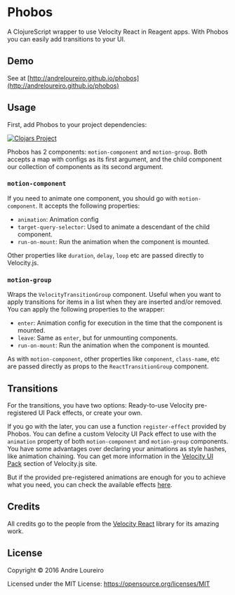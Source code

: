 # Phobos

A ClojureScript wrapper to use Velocity React in Reagent apps. With Phobos you can easily add transitions to your UI.


## Demo

See at [http://andreloureiro.github.io/phobos](http://andreloureiro.github.io/phobos)


## Usage

First, add Phobos to your project dependencies:

[![Clojars Project](http://clojars.org/phobos/latest-version.svg)](http://clojars.org/phobos)

Phobos has 2 components: `motion-component` and `motion-group`. Both accepts a map with configs as its first argument, and the child component our collection of components as its second argument.

### `motion-component`

If you need to animate one component, you should go with `motion-component`. It accepts the following properties:

* `animation`: Animation config
* `target-query-selector`: Used to animate a descendant of the child component.
* `run-on-mount`: Run the animation when the component is mounted.

Other properties like `duration`, `delay`, `loop` etc are passed directly to Velocity.js.

### `motion-group`

Wraps the `VelocityTransitionGroup` component. Useful when you want to apply transitions for items in a list when they are inserted and/or removed. You can apply the following properties to the wrapper:

* `enter`: Animation config for execution in the time that the component is mounted.
* `leave`: Same as `enter`, but for unmounting components.
* `run-on-mount`: Run the animation when the component is mounted.

As with `motion-component`, other properties like `component`, `class-name`, etc are passed directly as props to the `ReactTransitionGroup` component.


## Transitions

For the transitions, you have two options: Ready-to-use Velocity pre-registered UI Pack effects, or create your own.

If you go with the later, you can use a function `register-effect` provided by Phobos. You can define a custom Velocity UI Pack effect to use with the `animation` property of both `motion-component` and `motion-group` components. You have some advantages over declaring your animations as style hashes, like animation chaining. You can get more information in the [Velocity UI Pack](http://julian.com/research/velocity/#uiPack) section of Velocity.js site.

But if the provided pre-registered animations are enough for you to achieve what you need, you can check the available effects [here](https://github.com/julianshapiro/velocity/blob/master/velocity.ui.js#L224).


## Credits

All credits go to the people from the [Velocity React](https://github.com/twitter-fabric/velocity-react) library for its amazing work.


## License

Copyright © 2016 Andre Loureiro

Licensed under the MIT License: https://opensource.org/licenses/MIT
